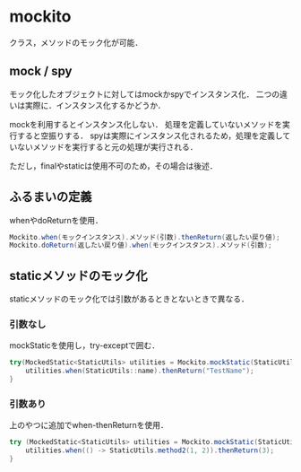 # mockito
クラス，メソッドのモック化が可能．

## mock / spy
モック化したオブジェクトに対してはmockかspyでインスタンス化．
二つの違いは実際に．インスタンス化するかどうか．

mockを利用するとインスタンス化しない．
処理を定義していないメソッドを実行すると空振りする．
spyは実際にインスタンス化されるため，処理を定義していないメソッドを実行すると元の処理が実行される．

ただし，finalやstaticは使用不可のため，その場合は後述．

## ふるまいの定義
whenやdoReturnを使用．
```Java
Mockito.when(モックインスタンス).メソッド(引数).thenReturn(返したい戻り値);
Mockito.doReturn(返したい戻り値).when(モックインスタンス).メソッド(引数);
```

## staticメソッドのモック化
staticメソッドのモック化では引数があるときとないときで異なる．
### 引数なし
mockStaticを使用し，try-exceptで囲む．
```Java
try(MockedStatic<StaticUtils> utilities = Mockito.mockStatic(StaticUtils.class)) {
    utilities.when(StaticUtils::name).thenReturn("TestName");
}
```

### 引数あり
上のやつに追加でwhen-thenReturnを使用．
```Java
try (MockedStatic<StaticUtils> utilities = Mockito.mockStatic(StaticUtils.class)) {
    utilities.when(() -> StaticUtils.method2(1, 2)).thenReturn(3);
}
```

